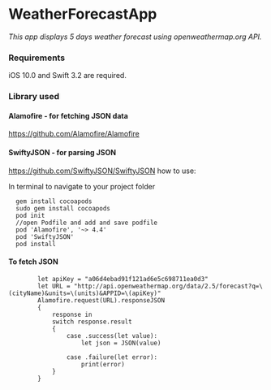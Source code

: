 # WeatherForecastApp
*This app displays 5 days weather forecast using openweathermap.org API.*

### Requirements
iOS 10.0 and Swift 3.2 are required.

### Library used

#### Alamofire - for fetching JSON data
https://github.com/Alamofire/Alamofire

#### SwiftyJSON - for parsing JSON
https://github.com/SwiftyJSON/SwiftyJSON
how to use:

In terminal to navigate to your project folder
```
  gem install cocoapods
  sudo gem install cocoapods
  pod init
  //open Podfile and add and save podfile
  pod 'Alamofire', '~> 4.4'
  pod 'SwiftyJSON'
  pod install
```

#### To fetch JSON
```
        let apiKey = "a06d4ebad91f121ad6e5c698711ea0d3"
        let URL = "http://api.openweathermap.org/data/2.5/forecast?q=\(cityName)&units=\(units)&APPID=\(apiKey)"
        Alamofire.request(URL).responseJSON
        {
            response in
            switch response.result
            {
                case .success(let value):
                    let json = JSON(value)
                  
                case .failure(let error):
                    print(error)
            }  
        }
```


